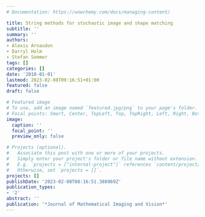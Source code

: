 ```yaml
---
# Documentation: https://wowchemy.com/docs/managing-content/

title: String methods for stochastic image and shape matching
subtitle: ''
summary: ''
authors:
- Alexis Arnaudon
- Darryl Holm
- Stefan Sommer
tags: []
categories: []
date: '2018-01-01'
lastmod: 2023-02-08T09:16:51+01:00
featured: false
draft: false

# Featured image
# To use, add an image named `featured.jpg/png` to your page's folder.
# Focal points: Smart, Center, TopLeft, Top, TopRight, Left, Right, BottomLeft, Bottom, BottomRight.
image:
  caption: ''
  focal_point: ''
  preview_only: false

# Projects (optional).
#   Associate this post with one or more of your projects.
#   Simply enter your project's folder or file name without extension.
#   E.g. `projects = ["internal-project"]` references `content/project/deep-learning/index.md`.
#   Otherwise, set `projects = []`.
projects: []
publishDate: '2023-02-08T08:16:51.388969Z'
publication_types:
- '2'
abstract: ''
publication: '*Journal of Mathematical Imaging and Vision*'
---
```

